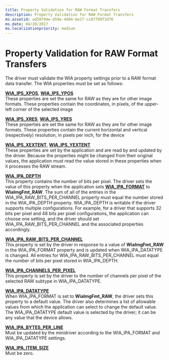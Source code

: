```yaml
---
title: Property Validation for RAW Format Transfers
description: Property Validation for RAW Format Transfers
ms.assetid: ad58f94e-d59e-4d04-be27-cc87f89f3d76
ms.date: 04/20/2017
ms.localizationpriority: medium
---
```


# Property Validation for RAW Format Transfers


The driver must validate the WIA property settings prior to a RAW format data transfer. The WIA properties must be set as follows:

<a href="" id="wia-ips-xpos--wia-ips-ypos"></a>[**WIA\_IPS\_XPOS**](https://msdn.microsoft.com/library/windows/hardware/ff552663), [**WIA\_IPS\_YPOS**](https://msdn.microsoft.com/library/windows/hardware/ff552671)  
These properties are set the same for RAW as they are for other image formats. These properties contain the coordinates, in pixels, of the upper-left corner of the selected image

<a href="" id="wia-ips-xres--wia-ips-yres"></a>[**WIA\_IPS\_XRES**](https://msdn.microsoft.com/library/windows/hardware/ff552665), [**WIA\_IPS\_YRES**](https://msdn.microsoft.com/library/windows/hardware/ff552673)  
These properties are set the same for RAW as they are for other image formats. These properties contain the current horizontal and vertical (respectively) resolution, in pixels per inch, for the device

<a href="" id="wia-ips-xextent--wia-ips-yextent"></a>[**WIA\_IPS\_XEXTENT**](https://msdn.microsoft.com/library/windows/hardware/ff552661), [**WIA\_IPS\_YEXTENT**](https://msdn.microsoft.com/library/windows/hardware/ff552669)  
These properties are set by the application and are read by and updated by the driver. Because the properties might be changed from their original values, the application must read the value stored in these properties when it processes the RAW stream.

<a href="" id="wia-ipa-depth"></a>[**WIA\_IPA\_DEPTH**](https://msdn.microsoft.com/library/windows/hardware/ff551546)  
This property contains the number of bits per pixel. The driver sets the value of this property when the application sets [**WIA\_IPA\_FORMAT**](https://msdn.microsoft.com/library/windows/hardware/ff551553) to **WiaImgFmt\_RAW**. The sum of all of the entries in the WIA\_IPA\_RAW\_BITS\_PER\_CHANNEL property must equal the number stored in the WIA\_IPA\_DEPTH property. WIA\_IPA\_DEPTH is writable if the driver supports multiple configurations. For example, for a driver that supports 32 bits per pixel and 48 bits per pixel configurations, the application can choose one setting, and the driver should set WIA\_IPA\_RAW\_BITS\_PER\_CHANNEL and the associated properties accordingly.

<a href="" id="wia-ipa-raw-bits-per-channel"></a>[**WIA\_IPA\_RAW\_BITS\_PER\_CHANNEL**](https://msdn.microsoft.com/library/windows/hardware/ff551641)  
This property is set by the driver in response to a value of **WiaImgFmt\_RAW** in the WIA\_IPA\_FORMAT property and is updated when WIA\_IPA\_DATATYPE is changed. All entries for WIA\_IPA\_RAW\_BITS\_PER\_CHANNEL must equal the number of bits per pixel stored in WIA\_IPA\_DEPTH.

<a href="" id="wia-ipa-channels-per-pixel"></a>[**WIA\_IPA\_CHANNELS\_PER\_PIXEL**](https://msdn.microsoft.com/library/windows/hardware/ff551535)  
This property is set by the driver to the number of channels per pixel of the selected RAW subtype in WIA\_IPA\_DATATYPE.

<a href="" id="wia-ipa-datatype"></a>[**WIA\_IPA\_DATATYPE**](https://msdn.microsoft.com/library/windows/hardware/ff551543)  
When WIA\_IPA\_FORMAT is set to **WiaImgFmt\_RAW**, the driver sets this property to a default value. The driver also determines a list of allowable values from which the application can select to change the default value. The WIA\_IPA\_DATATYPE default value is selected by the driver; it can be any value that the device allows.

<a href="" id="wia-ipa-bytes-per-line"></a>[**WIA\_IPA\_BYTES\_PER\_LINE**](https://msdn.microsoft.com/library/windows/hardware/ff551531)  
Must be updated by the minidriver according to the WIA\_IPA\_FORMAT and WIA\_IPA\_DATATYPE settings.

<a href="" id="wia-ipa-item-size"></a>[**WIA\_IPA\_ITEM\_SIZE**](https://msdn.microsoft.com/library/windows/hardware/ff551594)  
Must be zero.

 

 




